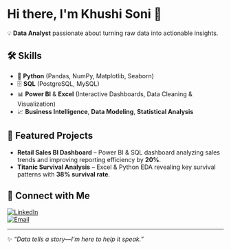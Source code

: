 # Hi there, I'm Khushi Soni 👋  

💡 **Data Analyst** passionate about turning raw data into actionable insights.

## 🛠️ Skills
- 🐍 **Python** (Pandas, NumPy, Matplotlib, Seaborn)  
- 🗄️ **SQL** (PostgreSQL, MySQL)  
- 📊 **Power BI** & **Excel** (Interactive Dashboards, Data Cleaning & Visualization)  
- 📈 **Business Intelligence**, **Data Modeling**, **Statistical Analysis**

## 📂 Featured Projects
- **Retail Sales BI Dashboard** – Power BI & SQL dashboard analyzing sales trends and improving reporting efficiency by **20%**.  
- **Titanic Survival Analysis** – Excel & Python EDA revealing key survival patterns with **38% survival rate**.

## 🤝 Connect with Me
[![LinkedIn](https://img.shields.io/badge/LinkedIn-blue?logo=linkedin&logoColor=white)](https://www.linkedin.com/in/your-link/)  
[![Email](https://img.shields.io/badge/Email-white?logo=gmail&logoColor=red)](mailto:your.email@example.com)

---

✨ *“Data tells a story—I'm here to help it speak.”*  
